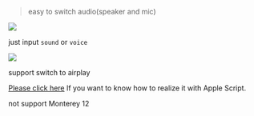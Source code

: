> easy to switch audio(speaker and mic)

[![](https://img.shields.io/badge/version-v2.0-green)](./Switch%20Audio.alfredworkflow)


just input `sound` or `voice`

![](./screenshot.gif)

support switch to airplay


[Please click here](https://gist.github.com/alanhg/21f7fd110e0bdac1d0cce66ca40e78ea) If you want to know how to realize it with Apple Script.

not support Monterey 12
